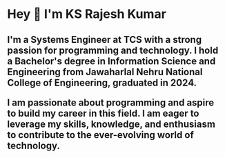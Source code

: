 <h1 align="left">Hey 👋 I'm KS Rajesh Kumar</h1>

###



###

<h2 align="left">
  <p align="left">I'm a Systems Engineer at TCS with a strong passion for programming and technology. I hold a Bachelor's degree in Information Science and Engineering from Jawaharlal Nehru National College of Engineering, graduated in 2024.</p>
  I am passionate about programming and aspire to build my career in this field. I am eager to leverage my skills, knowledge, and enthusiasm to contribute to the ever-evolving world of technology.</h2>

###

<div align="left">
</div>

###

